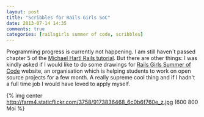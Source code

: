 ```yaml
---
layout: post
title: "Scribbles for Rails Girls SoC"
date: 2013-07-14 14:35
comments: true
categories: [railsgirls summer of code, scribbles] 
---
```

Programming progress is currently not happening. I am still haven´t passed chapter 5 of the [Michael Hartl Rails tutorial](http://ruby.railstutorial.org/ruby-on-rails-tutorial-book?version=4.0#sec-install_rails). But there are other things: 
I was kindly asked if I would like to do some drawings for [Rails Girls Summer of Code](http://railsgirlssummerofcode.org/) website, an organisation which is helping students to work on open source projects for a few month. A really supreme cool thing and if I hadn't a full time job I would have loved to apply myself. 
<!-- more -->

{% img center http://farm4.staticflickr.com/3758/9173836468_6c0b6f760e_z.jpg (600 800 Moi %}